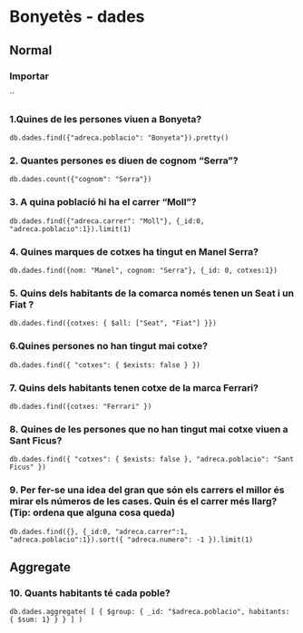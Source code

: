 # Bonyetès - dades

## Normal

### Importar

``

### 1.Quines de les persones viuen a Bonyeta?

`db.dades.find({"adreca.poblacio": "Bonyeta"}).pretty()`

### 2. Quantes persones es diuen de cognom “Serra”?

`db.dades.count({"cognom": "Serra"})`

### 3. A quina població hi ha el carrer “Moll”?

`db.dades.find({"adreca.carrer": "Moll"}, {_id:0, "adreca.poblacio":1}).limit(1)`

### 4. Quines marques de cotxes ha tingut en Manel Serra?

`db.dades.find({nom: "Manel", cognom: "Serra"}, {_id: 0, cotxes:1})`

### 5. Quins dels habitants de la comarca només tenen un Seat i un Fiat ?

`db.dades.find({cotxes: { $all: ["Seat", "Fiat"] }})`

### 6.Quines persones no han tingut mai cotxe?

`db.dades.find({ "cotxes": { $exists: false } })`

### 7. Quins dels habitants tenen cotxe de la marca Ferrari?

`db.dades.find({cotxes: "Ferrari" })`

### 8. Quines de les persones que no han tingut mai cotxe viuen a Sant Ficus?

`db.dades.find({ "cotxes": { $exists: false }, "adreca.poblacio": "Sant Ficus" })`

### 9. Per fer-se una idea del gran que són els carrers el millor és mirar els números de les cases. Quin és el carrer més llarg? (Tip: ordena que alguna cosa queda)

`db.dades.find({}, {_id:0, "adreca.carrer":1, "adreca.poblacio":1}).sort({ "adreca.numero": -1 }).limit(1)`

## Aggregate

### 10. Quants habitants té cada poble?

`db.dades.aggregate( [ { $group: { _id: "$adreca.poblacio", habitants: { $sum: 1} } } ] )`
